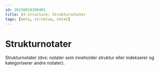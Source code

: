 ```yaml
---
id: 20250818100401
title: 03-structure: Strukturnotater
tags: [meta, struktue, notat]
---
```


# Strukturnotater
Strukturnotater (dvs: notater som inneholder struktur eller indekserer og kategoriserer andre notater).